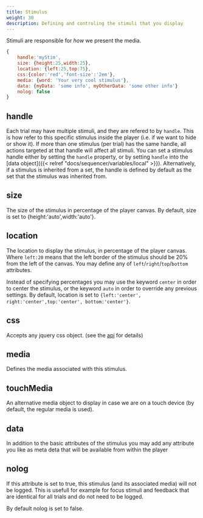 ```yaml
---
title: Stimulus
weight: 30
description: Defining and controling the stimuli that you display
---
```


Stimuli are responsible for *how* we present the media.


```javascript
{
    handle:'myStim',
    size: {height:25,width:25},
    location: {left:25,top:75},
    css:{color:'red','font-size':'2em'},
    media: {word: 'Your very cool stimulus'},
    data: {myData: 'some info', myOtherData: 'some other info'}
    nolog: false
}
```

## handle
Each trial may have multiple stimuli, and they are refered to by `handle`.
This is how refer to this specific stimulus inside the player (i.e. if we want to hide or show it). 
If more than one stimulus (per trial) has the same handle, all actions targeted at that handle will affect all stimuli.
You can set a stimulus handle either by setting the `handle` property, or by setting `handle` into the [data object]({{< relref "docs/sequencer/variables/local" >}}).
Alternatively, if a stimulus is inherited from a set, the handle is defined by default as the set that the stimulus was inherited from.

## size
The size of the stimulus in percentage of the player canvas. By default, size is set to {height:'auto',width:'auto'}.

## location
The location to display the stimulus, in percentage of the player canvas. Where `left:20` means that the left border of the stimulus should be 20% from the left of the canvas. You may define any of `left`/`right`/`top`/`bottom` attributes.

Instead of specifying percentages you may use the keyword `center` in order to center the stimulus, or the keyword `auto` in order to override any previous settings.
By default, location is set to `{left:'center', right:'center',top:'center', bottom:'center'}`.

## css
Accepts any jquery css object. (see the [api](http://api.jquery.com/css/) for details)

## media
Defines the media associated with this stimulus.

## touchMedia
An alternative media object to display in case we are on a touch device (by default, the regular media is used).

## data
In addition to the basic attributes of the stimulus you may add any attribute you like as meta deta that will be available from within the player

## nolog
If this attribute is set to true, this stimulus (and its associated media) will not be logged.
This is usefull for example for focus stimuli and feedback that are identical for all trials and do not need to be logged.

By default nolog is set to false.

